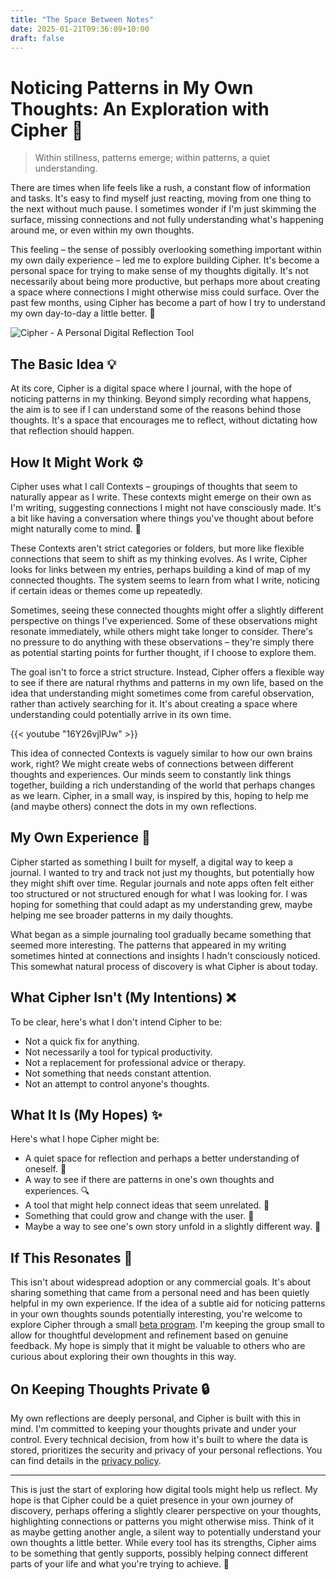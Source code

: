 ```yaml
---
title: "The Space Between Notes"
date: 2025-01-21T09:36:09+10:00
draft: false
---
```


# Noticing Patterns in My Own Thoughts: An Exploration with Cipher 🧩

> Within stillness, patterns emerge; within patterns, a quiet understanding.

There are times when life feels like a rush, a constant flow of information and tasks. It's easy to find myself just reacting, moving from one thing to the next without much pause. I sometimes wonder if I'm just skimming the surface, missing connections and not fully understanding what's happening around me, or even within my own thoughts.

This feeling – the sense of possibly overlooking something important within my own daily experience – led me to explore building Cipher. It's become a personal space for trying to make sense of my thoughts digitally. It's not necessarily about being more productive, but perhaps more about creating a space where connections I might otherwise miss could surface. Over the past few months, using Cipher has become a part of how I try to understand my own day-to-day a little better. 💭

![Cipher - A Personal Digital Reflection Tool](https://i.ibb.co/L6tG1KW/Cipher.png)

## The Basic Idea 💡

At its core, Cipher is a digital space where I journal, with the hope of noticing patterns in my thinking. Beyond simply recording what happens, the aim is to see if I can understand some of the reasons behind those thoughts. It's a space that encourages me to reflect, without dictating how that reflection should happen.

## How It Might Work ⚙️

Cipher uses what I call Contexts – groupings of thoughts that seem to naturally appear as I write. These contexts might emerge on their own as I'm writing, suggesting connections I might not have consciously made. It's a bit like having a conversation where things you've thought about before might naturally come to mind. 🔄

These Contexts aren't strict categories or folders, but more like flexible connections that seem to shift as my thinking evolves. As I write, Cipher looks for links between my entries, perhaps building a kind of map of my connected thoughts. The system seems to learn from what I write, noticing if certain ideas or themes come up repeatedly.

Sometimes, seeing these connected thoughts might offer a slightly different perspective on things I've experienced. Some of these observations might resonate immediately, while others might take longer to consider. There's no pressure to do anything with these observations – they're simply there as potential starting points for further thought, if I choose to explore them.

The goal isn't to force a strict structure. Instead, Cipher offers a flexible way to see if there are natural rhythms and patterns in my own life, based on the idea that understanding might sometimes come from careful observation, rather than actively searching for it. It's about creating a space where understanding could potentially arrive in its own time.

{{< youtube "16Y26vjlPJw" >}}

This idea of connected Contexts is vaguely similar to how our own brains work, right? We might create webs of connections between different thoughts and experiences. Our minds seem to constantly link things together, building a rich understanding of the world that perhaps changes as we learn. Cipher, in a small way, is inspired by this, hoping to help me (and maybe others) connect the dots in my own reflections.

## My Own Experience 📝

Cipher started as something I built for myself, a digital way to keep a journal. I wanted to try and track not just my thoughts, but potentially how they might shift over time. Regular journals and note apps often felt either too structured or not structured enough for what I was looking for. I was hoping for something that could adapt as my understanding grew, maybe helping me see broader patterns in my daily thoughts.

What began as a simple journaling tool gradually became something that seemed more interesting. The patterns that appeared in my writing sometimes hinted at connections and insights I hadn't consciously noticed. This somewhat natural process of discovery is what Cipher is about today.

## What Cipher Isn't (My Intentions) ❌

To be clear, here's what I don't intend Cipher to be:

- Not a quick fix for anything.
- Not necessarily a tool for typical productivity.
- Not a replacement for professional advice or therapy.
- Not something that needs constant attention.
- Not an attempt to control anyone's thoughts.

## What It Is (My Hopes) ✨

Here's what I hope Cipher might be:

- A quiet space for reflection and perhaps a better understanding of oneself. 🧘
- A way to see if there are patterns in one's own thoughts and experiences. 🔍
- A tool that might help connect ideas that seem unrelated. 🔗
- Something that could grow and change with the user. 🌱
- Maybe a way to see one's own story unfold in a slightly different way. 📖

## If This Resonates 🤝

This isn't about widespread adoption or any commercial goals. It's about sharing something that came from a personal need and has been quietly helpful in my own experience. If the idea of a subtle aid for noticing patterns in your own thoughts sounds potentially interesting, you're welcome to explore Cipher through a small <a href="https://cipher.sysapp.dev" target="_blank" rel="noopener noreferrer">beta program</a>. I'm keeping the group small to allow for thoughtful development and refinement based on genuine feedback. My hope is simply that it might be valuable to others who are curious about exploring their own thoughts in this way.

## On Keeping Thoughts Private 🔒

My own reflections are deeply personal, and Cipher is built with this in mind. I'm committed to keeping your thoughts private and under your control. Every technical decision, from how it's built to where the data is stored, prioritizes the security and privacy of your personal reflections. You can find details in the <a href="https://cipher.sysapp.dev/privacy" target="_blank" rel="noopener noreferrer">privacy policy</a>.

---

This is just the start of exploring how digital tools might help us reflect. My hope is that Cipher could be a quiet presence in your own journey of discovery, perhaps offering a slightly clearer perspective on your thoughts, highlighting connections or patterns you might otherwise miss. Think of it as maybe getting another angle, a silent way to potentially understand your own thoughts a little better. While every tool has its strengths, Cipher aims to be something that gently supports, possibly helping connect different parts of your life and what you're trying to achieve. 🌟